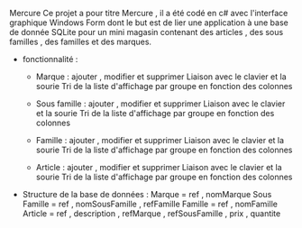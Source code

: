 Mercure
Ce projet a pour titre Mercure , il a été codé en c# avec l'interface graphique Windows Form dont le but est de lier une application à une base de donnée SQLite pour un mini magasin contenant des articles , des sous familles , des familles et des marques.
 - fonctionnalité : 
    * Marque : ajouter , modifier et supprimer 
    Liaison avec le clavier et la sourie 
    Tri de la liste d'affichage par groupe  en fonction des colonnes 
    
    * Sous famille : ajouter , modifier et supprimer 
    Liaison avec le clavier et la sourie 
    Tri de la liste d'affichage par groupe  en fonction des colonnes 
    
    * Famille : ajouter , modifier et supprimer 
    Liaison avec le clavier et la sourie 
    Tri de la liste d'affichage par groupe  en fonction des colonnes 
    
    * Article : ajouter , modifier et supprimer 
    Liaison avec le clavier et la sourie 
    Tri de la liste d'affichage par groupe  en fonction des colonnes 
    
    
    
  - Structure de la base de données :
    Marque = ref , nomMarque 
    Sous Famille = ref , nomSousFamille , refFamille
    Famille = ref , nomFamille 
    Article = ref , description , refMarque , refSousFamille , prix , quantite
